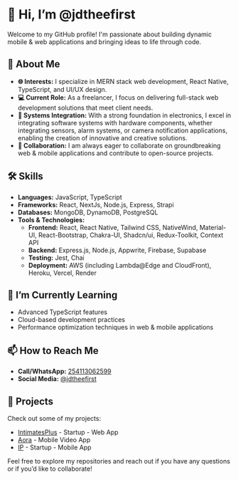 # 👋 Hi, I’m @jdtheefirst

Welcome to my GitHub profile! I'm passionate about building dynamic mobile & web applications and bringing ideas to life through code.

## 🚀 About Me
- **🌐 Interests:** I specialize in MERN stack web development, React Native, TypeScript, and UI/UX design.
- **💻 Current Role:** As a freelancer, I focus on delivering full-stack web development solutions that meet client needs.
- **🔌 Systems Integration:** With a strong foundation in electronics, I excel in integrating software systems with hardware components, whether integrating sensors, alarm systems, or camera notification applications, enabling the creation of innovative and creative solutions.
- **🤝 Collaboration:** I am always eager to collaborate on groundbreaking web & mobile applications and contribute to open-source projects.


## 🛠️ Skills
- **Languages:** JavaScript, TypeScript
- **Frameworks:** React, NextJs, Node.js, Express, Strapi
- **Databases:**  MongoDB, DynamoDB, PostgreSQL
- **Tools & Technologies:** 
  - **Frontend:** React, React Native, Tailwind CSS, NativeWind, Material-UI, React-Bootstrap, Chakra-UI, Shadcn/ui, Redux-Toolkit, Context API
  - **Backend:** Express.js, Node.js, Appwrite, Firebase, Supabase
  - **Testing:** Jest, Chai
  - **Deployment:** AWS (including Lambda@Edge and CloudFront), Heroku, Vercel, Render

## 🌱 I’m Currently Learning
- Advanced TypeScript features
- Cloud-based development practices
- Performance optimization techniques in web & mobile applications

## 📫 How to Reach Me
- **Call/WhatsApp:** [254113062599](tel:254113062599)
- **Social Media:** [@jdtheefirst](https://twitter.com/jdtheefirst)

## 📂 Projects
Check out some of my projects:
- [IntimatesPlus](https://github.com/jdtheefirst/IntimatesPlus) - Startup - Web App
- [Aora](https://github.com/jdtheefirst/aora) - Mobile Video App
- [IP](https://github.com/jdtheefirst/IP) - Startup - Mobile App

Feel free to explore my repositories and reach out if you have any questions or if you’d like to collaborate!
